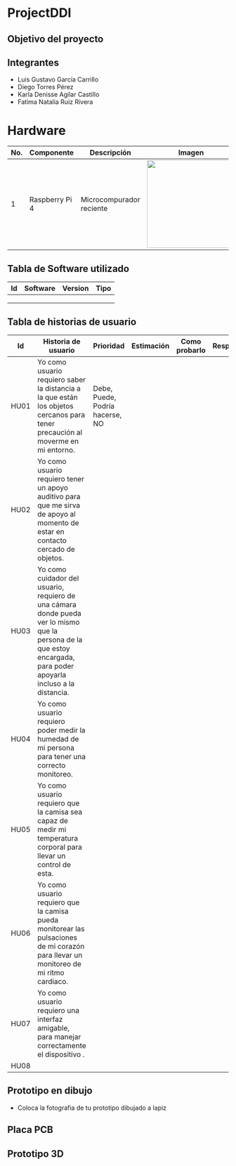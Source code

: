 # ProjectDDI
## Objetivo del proyecto

## Integrantes
- Luis Gustavo García Carrillo
- Diego Torres Pérez
- Karla Denisse Agilar Castillo
- Fatima Natalia Ruiz Rivera

# Hardware
| No. | Componente | Descripción | Imagen | Costo | Cantidad |
|-----|------------|-------------|--------|-------|----------|
|1|Raspberry Pi 4|Microcompurador reciente|<img src="https://m.media-amazon.com/images/I/41cn6diLE0L.jpg" width="200px">|$2500.00|1| 

## Tabla de Software utilizado
| Id | Software | Version | Tipo |
|----|----------|---------|------|
|    |          |         |      |
|    |          |         |      |
|    |          |         |      |

## Tabla de historias de usuario
| Id | Historia de usuario | Prioridad | Estimación | Como probarlo | Responsable |
|----|---------------------|-----------|------------|---------------|-------------|
|  HU01  | Yo como usuario requiero saber la distancia a la que están los objetos cercanos para tener precaución al moverme en mi entorno. | Debe, Puede, Podría hacerse, NO |  |  |  |
|  HU02  | Yo como usuario requiero tener un apoyo auditivo para que me sirva de apoyo al momento de estar en contacto cercado de objetos. |  |  |  | |
|  HU03  | Yo como cuidador del usuario, requiero de una cámara donde pueda ver lo mismo que la persona de la que estoy encargada, para poder apoyarla incluso a la distancia. |  |  |  |  |
|  HU04  | Yo como usuario requiero poder medir la humedad de mi persona para tener una correcto monitoreo. | | | | |
|  HU05  | Yo como usuario requiero que la camisa sea capaz de medir mi temperatura corporal para llevar un control de esta. | | | | |
|  HU06  | Yo como usuario requiero que la camisa pueda monitorear las pulsaciones de mi corazón para llevar un monitoreo de mi ritmo cardiaco. | | | | |
|  HU07  | Yo como usuario requiero una interfaz amigable, para manejar correctamente el dispositivo . | | | | |
|  HU08  | | | | | |

## Prototipo en dibujo
- Coloca la fotografia de tu prototipo dibujado a lapiz

## Placa PCB

## Prototipo 3D 
